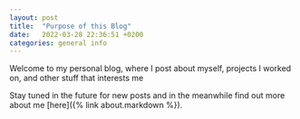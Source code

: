 ```yaml
---
layout: post
title:  "Purpose of this Blog"
date:   2022-03-28 22:36:51 +0200
categories: general info
---
```


Welcome to my personal blog, where I post about myself, projects I worked on, and other stuff that interests me

Stay tuned in the future for new posts and in the meanwhile find out more about me [here]({% link about.markdown %}).